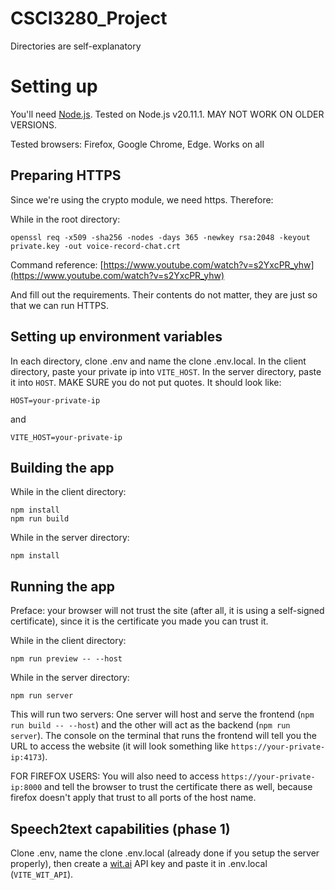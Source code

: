# CSCI3280_Project

Directories are self-explanatory

# Setting up

You'll need [Node.js](https://nodejs.org/en/download). Tested on Node.js v20.11.1. MAY NOT WORK ON OLDER VERSIONS.

Tested browsers: Firefox, Google Chrome, Edge. Works on all

## Preparing HTTPS

Since we're using the crypto module, we need https. Therefore:

While in the root directory:

```console
openssl req -x509 -sha256 -nodes -days 365 -newkey rsa:2048 -keyout private.key -out voice-record-chat.crt
```
Command reference: [https://www.youtube.com/watch?v=s2YxcPR_yhw](https://www.youtube.com/watch?v=s2YxcPR_yhw)

And fill out the requirements. Their contents do not matter, they are just so that we can run HTTPS.

## Setting up environment variables

In each directory, clone .env and name the clone .env.local. In the client directory, paste your private ip into `VITE_HOST`. In the server directory, paste it into `HOST`. MAKE SURE you do not put quotes. It should look like:

```
HOST=your-private-ip
```
and
```
VITE_HOST=your-private-ip
```

## Building the app

While in the client directory:

```console
npm install
npm run build
```

While in the server directory:

```console
npm install
```

## Running the app

Preface: your browser will not trust the site (after all, it is using a self-signed certificate), since it is the certificate you made you can trust it.

While in the client directory:

```console
npm run preview -- --host
```

While in the server directory:

```console
npm run server
```

This will run two servers: One server will host and serve the frontend (`npm run build -- --host`) and the other will act as the backend (`npm run server`). The console on the terminal that runs the frontend will tell you the URL to access the website (it will look something like `https://your-private-ip:4173`).

FOR FIREFOX USERS: You will also need to access `https://your-private-ip:8000` and tell the browser to trust the certificate there as well, because firefox doesn't apply that trust to all ports of the host name.

## Speech2text capabilities (phase 1)

Clone .env, name the clone .env.local (already done if you setup the server properly), then create a [wit.ai](https://wit.ai/) API key and paste it in .env.local (`VITE_WIT_API`).
